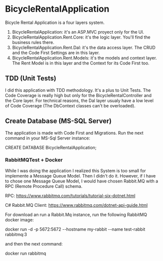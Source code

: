 # BicycleRentalApplication
Bicycle Rental Application is a four layers system.

1. BicycleRentalApplication: it's an ASP.MVC proyect only for the UI.
2. BicycleRentalApplication.Rent.Core: it's the logic layer. You'll find the business rules there.
3. BicycleRentalApplication.Rent.Dal: it's the data access layer. The CRUD and the Code First Settings are in this layer.
4. BicycleRentalApplication.Rent.Models: it's the models and context layer. The Rent Model is in this layer and the Context for its Code First too.

## TDD (Unit Tests)
I did this application with TDD methodology. It's a plus to Unit Tests.
The Code Coverage is really high but only for the BicycleRentalController and the Core layer. For technical reasons, the Dal layer usualy have a low level of Code Coverage (The DbContext classes can't be overloaded).

## Create Database (MS-SQL Server)

The application is made with Code First and Migrations.
Run the next command in your MS-Sql Server instance:

CREATE DATABASE BicycleRentalApplication;

### RabbitMQTest + Docker

While I was doing the application I realized this System is too small for implemente a Message Queue Model. Then I didn't do it.
However, if I have to chose one Message Queue Model, I would have chosen Rabbit.MQ with a RPC (Remote Procedure Call) schema.

RPC: https://www.rabbitmq.com/tutorials/tutorial-six-dotnet.html

C# Rabbit.MQ Client: https://www.rabbitmq.com/dotnet-api-guide.html

For download an run a Rabbit.Mq instance, run the following RabbitMQ docker image:

docker run -d -p 5672:5672 --hostname my-rabbit --name test-rabbit rabbitmq:3

and then the next command:

docker run rabbitmq

